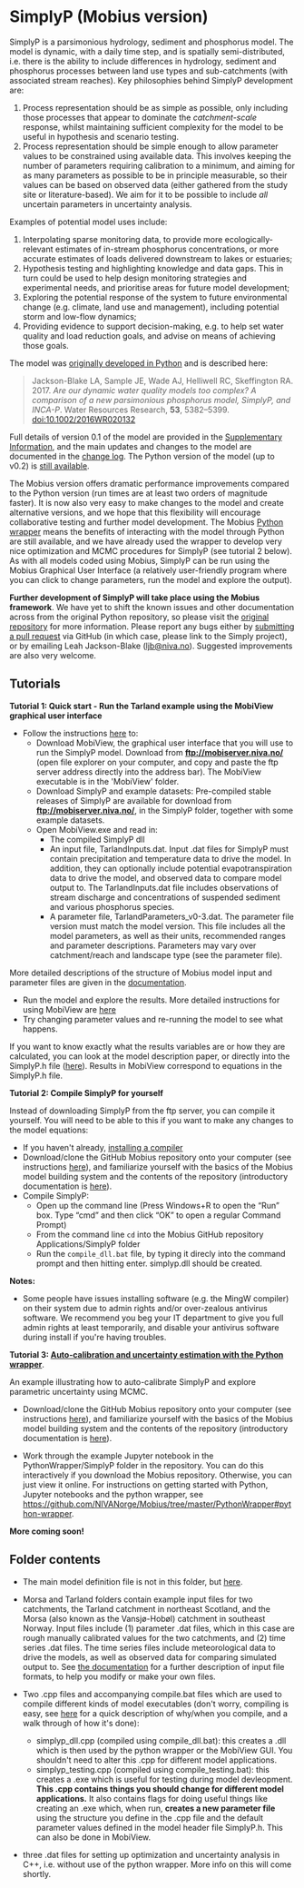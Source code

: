# SimplyP (Mobius version)

SimplyP is a parsimonious hydrology, sediment and phosphorus model. The model is dynamic, with a daily time step, and is spatially semi-distributed, i.e. there is the ability to include differences in hydrology, sediment and phosphorus processes between land use types and sub-catchments (with associated stream reaches). Key philosophies behind SimplyP development are:

1. Process representation should be as simple as possible, only including those processes that appear to dominate the *catchment-scale* response, whilst maintaining sufficient complexity for the model to be useful in hypothesis and scenario testing.
2. Process representation should be simple enough to allow parameter values to be constrained using available data. This involves keeping the number of parameters requiring calibration to a minimum, and aiming for as many parameters as possible to be in principle measurable, so their values can be based on observed data (either gathered from the study site or literature-based). We aim for it to be possible to include *all* uncertain parameters in uncertainty analysis.

Examples of potential model uses include:

1. Interpolating sparse monitoring data, to provide more ecologically-relevant estimates of in-stream phosphorus concentrations, or more accurate estimates of loads delivered downstream to lakes or estuaries;
2. Hypothesis testing and highlighting knowledge and data gaps. This in turn could be used to help design monitoring strategies and experimental needs, and prioritise areas for future model development;
3. Exploring the potential response of the system to future environmental change (e.g. climate, land use and management), including potential storm and low-flow dynamics;
4. Providing evidence to support decision-making, e.g. to help set water quality and load reduction goals, and advise on means of achieving those goals.

The model was [originally developed in Python](https://github.com/LeahJB/SimplyP) and is described here:

> Jackson-Blake LA, Sample JE, Wade AJ, Helliwell RC, Skeffington RA. 2017. *Are our dynamic water quality models too complex? A comparison of a new parsimonious phosphorus model, SimplyP, and INCA-P*. Water Resources Research, **53**, 5382–5399. [doi:10.1002/2016WR020132](http://onlinelibrary.wiley.com/doi/10.1002/2016WR020132/abstract;jsessionid=7E1F1066482B9FFDBC29BA6B5A80042C.f04t01)

Full details of version 0.1 of the model are provided in the [Supplementary Information](https://agupubs.onlinelibrary.wiley.com/action/downloadSupplement?doi=10.1002%2F2016WR020132&file=wrcr22702-sup-0001-2016WR020132-s01.pdf), and the main updates and changes to the model are documented in the [change log](https://github.com/NIVANorge/Mobius/blob/master/Applications/SimplyP/SimplyP_development_log.txt). The Python version of the model (up to v0.2) is [still available](https://github.com/LeahJB/SimplyP).

The Mobius version offers dramatic performance improvements compared to the Python version (run times are at least two orders of magnitude faster). It is now also very easy to make changes to the model and create alternative versions, and we hope that this flexibility will encourage collaborative testing and further model development. The Mobius [Python wrapper](https://github.com/NIVANorge/Mobius/tree/master/PythonWrapper) means the benefits of interacting with the model through Python are still available, and we have already used the wrapper to develop very nice optimization and MCMC procedures for SimplyP (see tutorial 2 below). As with all models coded using Mobius, SimplyP can be run using the Mobius Graphical User Interface (a relatively user-friendly program where you can click to change parameters, run the model and explore the output).

**Further development of SimplyP will take place using the Mobius framework**. We have yet to shift the known issues and other documentation across from the original Python repository, so please visit the [original repository](https://github.com/LeahJB/SimplyP) for more information. Please report any bugs either by [submitting a pull request](https://github.com/NIVANorge/Mobius/pulls) via GitHub (in which case, please link to the Simply project), or by emailing Leah Jackson-Blake (ljb@niva.no). Suggested improvements are also very welcome.

## Tutorials

**Tutorial 1: Quick start - Run the Tarland example using the MobiView graphical user interface**
 
* Follow the instructions [here](https://github.com/NIVANorge/Mobius#the-mobiview-graphical-user-interface) to:
  - Download MobiView, the graphical user interface that you will use to run the SimplyP model. Download from **ftp://mobiserver.niva.no/** (open file explorer on your computer, and copy and paste the ftp server address directly into the address bar). The MobiView executable is in the 'MobiView' folder.
  - Download SimplyP and example datasets: Pre-compiled stable releases of SimplyP are available for download from **ftp://mobiserver.niva.no/**, in the SimplyP folder, together with some example datasets.
  - Open MobiView.exe and read in:
    * The compiled SimplyP dll
    * An input file, TarlandInputs.dat. Input .dat files for SimplyP must contain precipitation and temperature data to drive the model. In addition, they can optionally include potential evapotranspiration data to drive the model, and observed data to compare model output to. The TarlandInputs.dat file includes observations of stream discharge and concentrations of suspended sediment and various phosphorus species.
    * A parameter file, TarlandParameters_v0-3.dat. The parameter file version must match the model version. This file includes all the model parameters, as well as their units, recommended ranges and parameter descriptions. Parameters may vary over catchment/reach and landscape type (see the parameter file).

More detailed descriptions of the structure of Mobius model input and parameter files are given in the [documentation](https://github.com/NIVANorge/Mobius/blob/master/Documentation/file_format_documentation.pdf).

- Run the model and explore the results. More detailed instructions for using MobiView are [here](https://github.com/NIVANorge/Mobius#the-mobiview-graphical-user-interface)
- Try changing parameter values and re-running the model to see what happens.

If you want to know exactly what the results variables are or how they are calculated, you can look at the model description paper, or directly into the SimplyP.h file ([here](https://github.com/NIVANorge/Mobius/blob/master/Modules/SimplyP.h)). Results in MobiView correspond to equations in the SimplyP.h file.

**Tutorial 2: Compile SimplyP for yourself**

Instead of downloading SimplyP from the ftp server, you can compile it yourself. You will need to be able to this if you want to make any changes to the model equations:
* If you haven't already, [installing a compiler](https://github.com/NIVANorge/Mobius#first-download-a-compiler)
* Download/clone the GitHub Mobius repository onto your computer (see instructions [here](https://github.com/NIVANorge/Mobius#download-the-repository)), and familiarize yourself with the basics of the Mobius model building system and the contents of the repository (introductory documentation is [here](https://github.com/NIVANorge/Mobius#mobius)).
* Compile SimplyP:
  - Open up the command line (Press Windows+R to open the “Run” box. Type “cmd” and then click “OK” to open a regular Command Prompt)
  - From the command line `cd` into the Mobius GitHub repository Applications/SimplyP folder
  - Run the `compile_dll.bat` file, by typing it direcly into the command prompt and then hitting enter. simplyp.dll should be created.
 
**Notes:**
 * Some people have issues installing software (e.g. the MingW compiler) on their system due to admin rights and/or over-zealous antivirus software. We recommend you beg your IT department to give you full admin rights at least temporarily, and disable your antivirus software during install if you're having troubles.

 **Tutorial 3: [Auto-calibration and uncertainty estimation with the Python wrapper](https://nbviewer.jupyter.org/github/NIVANorge/Mobius/blob/master/PythonWrapper/SimplyP/simplyp_calibration.ipynb)**.
 
An example illustrating how to auto-calibrate SimplyP and explore parametric uncertainty using MCMC.
 
* Download/clone the GitHub Mobius repository onto your computer (see instructions [here](https://github.com/NIVANorge/Mobius#download-the-repository)), and familiarize yourself with the basics of the Mobius model building system and the contents of the repository (introductory documentation is [here](https://github.com/NIVANorge/Mobius#mobius)).
 
* Work through the example Jupyter notebook in the PythonWrapper/SimplyP folder in the repository. You can do this interactively if you download the Mobius repository. Otherwise, you can just view it online. For instructions on getting started with Python, Jupyter notebooks and the python wrapper, see https://github.com/NIVANorge/Mobius/tree/master/PythonWrapper#python-wrapper.

**More coming soon!**

## Folder contents

* The main model definition file is not in this folder, but [here](https://github.com/NIVANorge/Mobius/blob/master/Modules/SimplyP.h).

* Morsa and Tarland folders contain example input files for two catchments, the Tarland catchment in northeast Scotland, and the Morsa (also known as the Vansjø-Hobøl) catchment in southeast Norway. Input files include (1) parameter .dat files, which in this case are rough manually calibrated values for the two catchments, and (2) time series .dat files. The time series files include meteorological data to drive the models, as well as observed data for comparing simulated output to. See [the documentation](https://github.com/NIVANorge/Mobius/tree/master/Documentation) for a further description of input file formats, to help you modify or make your own files.

* Two .cpp files and accompanying compile.bat files which are used to compile different kinds of model executables (don't worry, compiling is easy, see [here](https://github.com/NIVANorge/Mobius#compile-a-model-run-it-and-make-some-changes) for a quick description of why/when you compile, and a walk through of how it's done):

  - simplyp_dll.cpp (compiled using compile_dll.bat): this creates a .dll which is then used by the python wrapper or the MobiView GUI. You shouldn't need to alter this .cpp for different model applications.
  - simplyp_testing.cpp (compiled using compile_testing.bat): this creates a .exe which is useful for testing during model devleopment. **This .cpp contains things you should change for different model applications.** It also contains flags for doing useful things like creating an .exe which, when run, **creates a new parameter file** using the structure you define in the .cpp file and the default parameter values defined in the model header file SimplyP.h. This can also be done in MobiView.
  
* three .dat files for setting up optimization and uncertainty analysis in C++, i.e. without use of the python wrapper. More info on this will come shortly.
